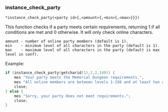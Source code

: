 ### instance_check_party
```
*instance_check_party(<party id>{,<amount>{,<min>{,<max>}}})
```

This function checks if a party meets certain requirements, returning 1 if all
conditions are met and 0 otherwise. It will only check online characters.
```
amount - number of online party members (default is 1).
min    - minimum level of all characters in the party (default is 1).
max    - maximum level of all characters in the party (default is max level in conf).
```
Example:
```c
if (instance_check_party(getcharid(1),2,2,149)) {
	mes "Your party meets the Memorial Dungeon requirements.",
	mes "All online members are between levels 1-150 and at least two are online.";
	close;
} else {
	mes "Sorry, your party does not meet requirements.";
	close;
}
```